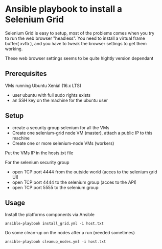 # Ansible playbook to install a Selenium Grid


Selenium Grid is easy to setup, most of the problems comes when you try  to  run 
the web browser "headless".  You need to install a virtual frame buffer( xvfb ), 
and you have to tweak the browser settings to get them working.

These web browser settings seems to be quite hightly version dependant


## Prerequisites

VMs running Ubuntu Xenial (16.x LTS)
* user ubuntu with full sudo rights exists
* an SSH key on the machine for the ubuntu user

## Setup

* create a security group selenium for all the VMs
* Create one selenium-grid node VM (master), attach a public IP to this machine
* Create one or more selenium-node VMs (workers)

Put the VMs IP in the hosts.txt file

For the selenium security group
* open TCP port 4444 from the outside world (acces to the selenium grid UI)
* open TCP port 4444 to the selenium group (acces to the API)
* open TCP port 5555 to the selenium group 
 

## Usage

Install the platforms components via Ansible

```
ansible-playbook install_grid.yml -i host.txt
```

Do some clean-up on the nodes after a run (needed sometimes)
```
ansible-playbook cleanup_nodes.yml -i host.txt
```
